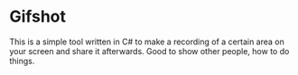 # Gifshot
This is a simple tool written in C# to make a recording of a certain area on your screen and share it afterwards. Good to show other people, how to do things.

